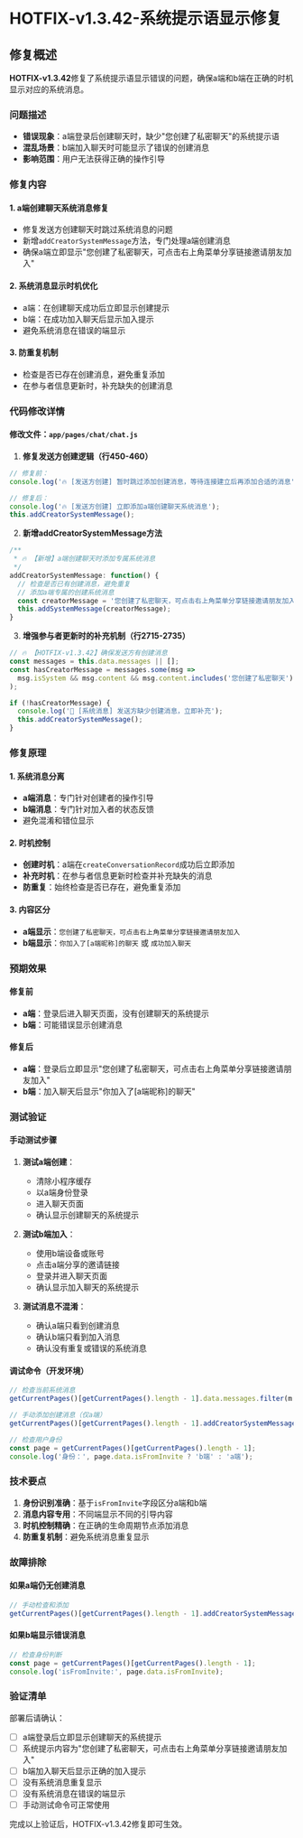 # HOTFIX-v1.3.42-系统提示语显示修复

## 修复概述

**HOTFIX-v1.3.42**修复了系统提示语显示错误的问题，确保a端和b端在正确的时机显示对应的系统消息。

### 问题描述
- **错误现象**：a端登录后创建聊天时，缺少"您创建了私密聊天"的系统提示语
- **混乱场景**：b端加入聊天时可能显示了错误的创建消息
- **影响范围**：用户无法获得正确的操作引导

### 修复内容

#### 1. **a端创建聊天系统消息修复**
- 修复发送方创建聊天时跳过系统消息的问题
- 新增`addCreatorSystemMessage`方法，专门处理a端创建消息
- 确保a端立即显示"您创建了私密聊天，可点击右上角菜单分享链接邀请朋友加入"

#### 2. **系统消息显示时机优化**
- a端：在创建聊天成功后立即显示创建提示
- b端：在成功加入聊天后显示加入提示
- 避免系统消息在错误的端显示

#### 3. **防重复机制**
- 检查是否已存在创建消息，避免重复添加
- 在参与者信息更新时，补充缺失的创建消息

### 代码修改详情

#### 修改文件：`app/pages/chat/chat.js`

1. **修复发送方创建逻辑（行450-460）**
```javascript
// 修复前：
console.log('🔥 [发送方创建] 暂时跳过添加创建消息，等待连接建立后再添加合适的消息');

// 修复后：
console.log('🔥 [发送方创建] 立即添加a端创建聊天系统消息');
this.addCreatorSystemMessage();
```

2. **新增addCreatorSystemMessage方法**
```javascript
/**
 * 🔥 【新增】a端创建聊天时添加专属系统消息
 */
addCreatorSystemMessage: function() {
  // 检查是否已有创建消息，避免重复
  // 添加a端专属的创建系统消息
  const creatorMessage = '您创建了私密聊天，可点击右上角菜单分享链接邀请朋友加入';
  this.addSystemMessage(creatorMessage);
}
```

3. **增强参与者更新时的补充机制（行2715-2735）**
```javascript
// 🔥 【HOTFIX-v1.3.42】确保发送方有创建消息
const messages = this.data.messages || [];
const hasCreatorMessage = messages.some(msg => 
  msg.isSystem && msg.content && msg.content.includes('您创建了私密聊天')
);

if (!hasCreatorMessage) {
  console.log('👥 [系统消息] 发送方缺少创建消息，立即补充');
  this.addCreatorSystemMessage();
}
```

### 修复原理

#### 1. **系统消息分离**
- **a端消息**：专门针对创建者的操作引导
- **b端消息**：专门针对加入者的状态反馈
- 避免混淆和错位显示

#### 2. **时机控制**
- **创建时机**：a端在`createConversationRecord`成功后立即添加
- **补充时机**：在参与者信息更新时检查并补充缺失的消息
- **防重复**：始终检查是否已存在，避免重复添加

#### 3. **内容区分**
- **a端显示**：`您创建了私密聊天，可点击右上角菜单分享链接邀请朋友加入`
- **b端显示**：`你加入了[a端昵称]的聊天` 或 `成功加入聊天`

### 预期效果

#### 修复前
- **a端**：登录后进入聊天页面，没有创建聊天的系统提示
- **b端**：可能错误显示创建消息

#### 修复后
- **a端**：登录后立即显示"您创建了私密聊天，可点击右上角菜单分享链接邀请朋友加入"
- **b端**：加入聊天后显示"你加入了[a端昵称]的聊天"

### 测试验证

#### 手动测试步骤

1. **测试a端创建**：
   - 清除小程序缓存
   - 以a端身份登录
   - 进入聊天页面
   - 确认显示创建聊天的系统提示

2. **测试b端加入**：
   - 使用b端设备或账号
   - 点击a端分享的邀请链接
   - 登录并进入聊天页面
   - 确认显示加入聊天的系统提示

3. **测试消息不混淆**：
   - 确认a端只看到创建消息
   - 确认b端只看到加入消息
   - 确认没有重复或错误的系统消息

#### 调试命令（开发环境）

```javascript
// 检查当前系统消息
getCurrentPages()[getCurrentPages().length - 1].data.messages.filter(m => m.isSystem)

// 手动添加创建消息（仅a端）
getCurrentPages()[getCurrentPages().length - 1].addCreatorSystemMessage()

// 检查用户身份
const page = getCurrentPages()[getCurrentPages().length - 1];
console.log('身份：', page.data.isFromInvite ? 'b端' : 'a端');
```

### 技术要点

1. **身份识别准确**：基于`isFromInvite`字段区分a端和b端
2. **消息内容专用**：不同端显示不同的引导内容
3. **时机控制精确**：在正确的生命周期节点添加消息
4. **防重复机制**：避免系统消息重复显示

### 故障排除

#### 如果a端仍无创建消息
```javascript
// 手动检查和添加
getCurrentPages()[getCurrentPages().length - 1].addCreatorSystemMessage()
```

#### 如果b端显示错误消息
```javascript
// 检查身份判断
const page = getCurrentPages()[getCurrentPages().length - 1];
console.log('isFromInvite:', page.data.isFromInvite);
```

### 验证清单

部署后请确认：

- [ ] a端登录后立即显示创建聊天的系统提示
- [ ] 系统提示内容为"您创建了私密聊天，可点击右上角菜单分享链接邀请朋友加入"
- [ ] b端加入聊天后显示正确的加入提示
- [ ] 没有系统消息重复显示
- [ ] 没有系统消息在错误的端显示
- [ ] 手动测试命令可正常使用

完成以上验证后，HOTFIX-v1.3.42修复即可生效。 